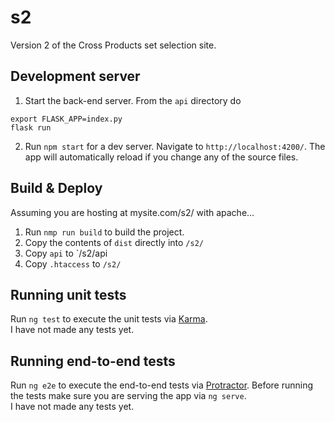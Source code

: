 # s2

Version 2 of the Cross Products set selection site.

## Development server

1. Start the back-end server. From the `api` directory do  
```
export FLASK_APP=index.py
flask run
```
2. Run `npm start` for a dev server. Navigate to `http://localhost:4200/`. The app will automatically reload if you change any of the source files.

## Build & Deploy

Assuming you are hosting at mysite.com/s2/ with apache...  
1. Run `nmp run build` to build the project.  
2. Copy the contents of `dist` directly into `/s2/`
3. Copy `api` to `/s2/api
4. Copy `.htaccess` to `/s2/`

## Running unit tests

Run `ng test` to execute the unit tests via [Karma](https://karma-runner.github.io).  
I have not made any tests yet.

## Running end-to-end tests

Run `ng e2e` to execute the end-to-end tests via [Protractor](http://www.protractortest.org/).
Before running the tests make sure you are serving the app via `ng serve`.  
I have not made any tests yet.
